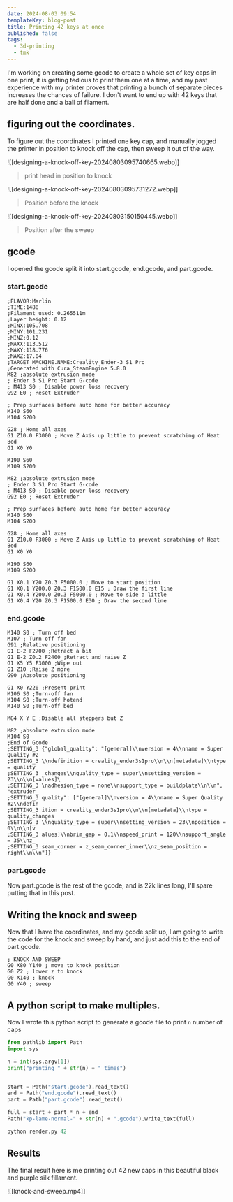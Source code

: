 ```yaml
---
date: 2024-08-03 09:54
templateKey: blog-post
title: Printing 42 keys at once
published: false
tags:
  - 3d-printing
  - tmk
---
```

I'm working on creating some gcode to create a whole set of key caps in one print, it is getting tedious to print them one at a time, and my past experience with my printer proves that printing a bunch of separate pieces increases the chances of failure.  I don't want to end up with 42 keys that are half done and a ball of filament.

## figuring out the coordinates.

To figure out the coordinates I printed one key cap, and manually jogged the printer in position to knock off the cap, then sweep it out of the way.


![[designing-a-knock-off-key-20240803095740665.webp]]
> print head in position to knock

![[designing-a-knock-off-key-20240803095731272.webp]]
> Position before the knock

![[designing-a-knock-off-key-20240803150150445.webp]]
> Position after the sweep

## gcode

I opened the gcode split it into start.gcode, end.gcode, and part.gcode.

### start.gcode

``` gcode
;FLAVOR:Marlin
;TIME:1488
;Filament used: 0.265511m
;Layer height: 0.12
;MINX:105.708
;MINY:101.231
;MINZ:0.12
;MAXX:113.512
;MAXY:118.776
;MAXZ:17.04
;TARGET_MACHINE.NAME:Creality Ender-3 S1 Pro
;Generated with Cura_SteamEngine 5.8.0
M82 ;absolute extrusion mode
; Ender 3 S1 Pro Start G-code
; M413 S0 ; Disable power loss recovery
G92 E0 ; Reset Extruder

; Prep surfaces before auto home for better accuracy
M140 S60
M104 S200

G28 ; Home all axes
G1 Z10.0 F3000 ; Move Z Axis up little to prevent scratching of Heat Bed
G1 X0 Y0

M190 S60
M109 S200

M82 ;absolute extrusion mode
; Ender 3 S1 Pro Start G-code
; M413 S0 ; Disable power loss recovery
G92 E0 ; Reset Extruder

; Prep surfaces before auto home for better accuracy
M140 S60
M104 S200

G28 ; Home all axes
G1 Z10.0 F3000 ; Move Z Axis up little to prevent scratching of Heat Bed
G1 X0 Y0

M190 S60
M109 S200

G1 X0.1 Y20 Z0.3 F5000.0 ; Move to start position
G1 X0.1 Y200.0 Z0.3 F1500.0 E15 ; Draw the first line
G1 X0.4 Y200.0 Z0.3 F5000.0 ; Move to side a little
G1 X0.4 Y20 Z0.3 F1500.0 E30 ; Draw the second line

```


### end.gcode


```gcode
M140 S0 ; Turn off bed
M107 ; Turn off fan
G91 ;Relative positioning
G1 E-2 F2700 ;Retract a bit
G1 E-2 Z0.2 F2400 ;Retract and raise Z
G1 X5 Y5 F3000 ;Wipe out
G1 Z10 ;Raise Z more
G90 ;Absolute positioning

G1 X0 Y220 ;Present print
M106 S0 ;Turn-off fan
M104 S0 ;Turn-off hotend
M140 S0 ;Turn-off bed

M84 X Y E ;Disable all steppers but Z

M82 ;absolute extrusion mode
M104 S0
;End of Gcode
;SETTING_3 {"global_quality": "[general]\\nversion = 4\\nname = Super Quality #2
;SETTING_3 \\ndefinition = creality_ender3s1pro\\n\\n[metadata]\\ntype = quality
;SETTING_3 _changes\\nquality_type = super\\nsetting_version = 23\\n\\n[values]\
;SETTING_3 \nadhesion_type = none\\nsupport_type = buildplate\\n\\n", "extruder_
;SETTING_3 quality": ["[general]\\nversion = 4\\nname = Super Quality #2\\ndefin
;SETTING_3 ition = creality_ender3s1pro\\n\\n[metadata]\\ntype = quality_changes
;SETTING_3 \\nquality_type = super\\nsetting_version = 23\\nposition = 0\\n\\n[v
;SETTING_3 alues]\\nbrim_gap = 0.1\\nspeed_print = 120\\nsupport_angle = 35\\nz_
;SETTING_3 seam_corner = z_seam_corner_inner\\nz_seam_position = right\\n\\n"]}

```

### part.gcode

Now part.gcode is the rest of the gcode, and is 22k lines long, I'll spare putting that in this post.

## Writing the knock and sweep

Now that I have the coordinates, and my gcode split up, I am going to write the code for the knock and sweep by hand, and just add this to the end of part.gcode.

```gcode
; KNOCK AND SWEEP
G0 X80 Y140 ; move to knock position
G0 Z2 ; lower z to knock
G0 X140 ; knock
G0 Y40 ; sweep
```

## A python script to make multiples.

Now I wrote this python script to generate a gcode file to print `n` number of caps

```python
from pathlib import Path
import sys

n = int(sys.argv[1])
print("printing " + str(n) + " times")


start = Path("start.gcode").read_text()
end = Path("end.gcode").read_text()
part = Path("part.gcode").read_text()

full = start + part * n + end
Path("kp-lame-normal-" + str(n) + ".gcode").write_text(full)

```

```python
python render.py 42
```

## Results

The final result here is me printing out 42 new caps in this beautiful black and purple silk fillament.

![[knock-and-sweep.mp4]]
